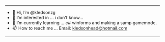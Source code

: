 _________________________________________________________________________________________
- 👋 Hi, I’m @kledsonzg
- 👀 I’m interested in ... i don't know...
- 🌱 I’m currently learning ... c# winforms and making a samp gamemode.
- 📫 How to reach me ... Email: kledsonhead@hotmail.com
_________________________________________________________________________________________
